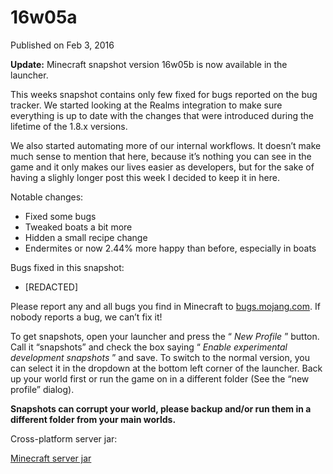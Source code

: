 # 16w05a
Published on Feb 3, 2016

**Update:** Minecraft snapshot version 16w05b is now available in the
launcher.

This weeks snapshot contains only few fixed for bugs reported on the bug
tracker. We started looking at the Realms integration to make sure everything
is up to date with the changes that were introduced during the lifetime of the
1.8.x versions.

We also started automating more of our internal workflows. It doesn’t make
much sense to mention that here, because it’s nothing you can see in the game
and it only makes our lives easier as developers, but for the sake of having a
slighly longer post this week I decided to keep it in here.

Notable changes:

  * Fixed some bugs
  * Tweaked boats a bit more
  * Hidden a small recipe change
  * Endermites or now 2.44% more happy than before, especially in boats

Bugs fixed in this snapshot:

  * [REDACTED]

Please report any and all bugs you find in Minecraft to
[bugs.mojang.com](https://bugs.mojang.com). If nobody reports a bug, we can’t
fix it!

To get snapshots, open your launcher and press the “ _New Profile_ ” button.
Call it “snapshots” and check the box saying “ _Enable experimental
development snapshots_ ” and save. To switch to the normal version, you can
select it in the dropdown at the bottom left corner of the launcher. Back up
your world first or run the game on in a different folder (See the “new
profile” dialog).

**Snapshots can corrupt your world, please backup and/or run them in a
different folder from your main worlds.**

Cross-platform server jar:

[Minecraft server
jar](https://launcher.mojang.com/mc/game/16w05b/server/9fdf8a90055b3cf689265cc30bdd9d1faf2c743c/server.jar)



